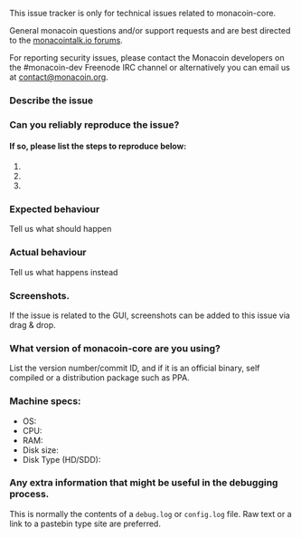 <!--- Remove sections that do not apply -->

This issue tracker is only for technical issues related to monacoin-core.

General monacoin questions and/or support requests and are best directed to the [monacointalk.io forums](https://monacointalk.io/).

For reporting security issues, please contact the Monacoin developers on the #monacoin-dev Freenode IRC channel or alternatively you can email us at contact@monacoin.org.

### Describe the issue

### Can you reliably reproduce the issue?
#### If so, please list the steps to reproduce below:
1.
2.
3.

### Expected behaviour
Tell us what should happen

### Actual behaviour
Tell us what happens instead

### Screenshots.
If the issue is related to the GUI, screenshots can be added to this issue via drag & drop.

### What version of monacoin-core are you using?
List the version number/commit ID, and if it is an official binary, self compiled or a distribution package such as PPA.

### Machine specs:
- OS:
- CPU:
- RAM:
- Disk size:
- Disk Type (HD/SDD):

### Any extra information that might be useful in the debugging process.
This is normally the contents of a `debug.log` or `config.log` file. Raw text or a link to a pastebin type site are preferred.
